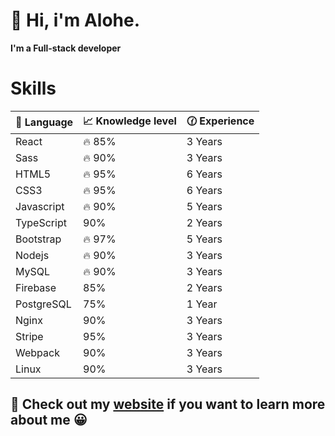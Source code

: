 # :wave: Hi, i'm Alohe. 
**I'm a Full-stack developer**

# Skills
| :muscle: Language | :chart_with_upwards_trend: Knowledge level | :clock130: Experience |
| --- | --- | --- |
| React | :fire: 85% | 3 Years | 
| Sass | :fire: 90% | 3 Years |
| HTML5 | :fire: 95% | 6 Years |
| CSS3 | :fire: 95% | 6 Years |
| Javascript | :fire: 90% | 5 Years |
| TypeScript | 90% | 2 Years |
| Bootstrap | :fire: 97% | 5 Years |
| Nodejs | :fire: 90% | 3 Years |
| MySQL | :fire: 90% | 3 Years |
| Firebase | 85% | 2 Years |
| PostgreSQL | 75% | 1 Year |
| Nginx | 90% | 3 Years |
| Stripe | 95% | 3 Years |
| Webpack | 90% | 3 Years |
| Linux | 90% | 3 Years |

## :telescope: Check out my [website](https://alohe.github.io) if you want to learn more about me :grinning:
